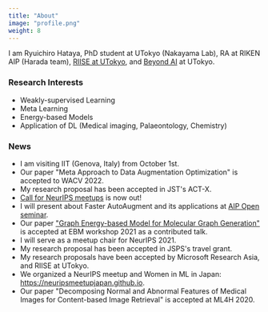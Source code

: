 ```yaml
---
title: "About"
image: "profile.png"
weight: 8
---
```


I am Ryuichiro Hataya, PhD student at UTokyo (Nakayama Lab), RA at RIKEN AIP (Harada team), [RIISE at UTokyo](riise.u-tokyo.ac.jp/), and [Beyond AI](https://beyondai.jp/) at UTokyo.

### Research Interests

* Weakly-supervised Learning
* Meta Learning
* Energy-based Models
* Application of DL (Medical imaging, Palaeontology, Chemistry)

### News

* I am visiting IIT (Genova, Italy) from October 1st.
* Our paper "Meta Approach to Data Augmentation Optimization" is accepted to WACV 2022.
* My research proposal has been accepted in JST's ACT-X.
* [Call for NeurIPS meetups](https://neurips.cc/Conferences/2021/CallForMeetups) is now out! 
* I will present about Faster AutoAugment and its applications at [AIP Open seminar](https://c5dc59ed978213830355fc8978.doorkeeper.jp/events/115877).
* Our paper ["Graph Energy-based Model for Molecular Graph Generation"](https://openreview.net/forum?id=I2AD-xWJ2-J) is accepted at EBM workshop 2021 as a contributed talk.
* I will serve as a meetup chair for NeurIPS 2021.
* My research proposal has been accepted in JSPS's travel grant.
* My research proposals have been accepted by Microsoft Research Asia, and RIISE at UTokyo.
* We organized a NeurIPS meetup and Women in ML in Japan: https://neuripsmeetupjapan.github.io.
* Our paper "Decomposing Normal and Abnormal Features of Medical Images for Content-based Image Retrieval" is accepted at ML4H 2020.